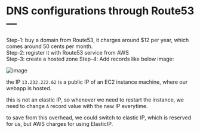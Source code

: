 # DNS configurations through Route53 — 

Step-1: buy a domain from Route53, it charges around $12 per year, which comes around 50 cents per month.  
Step-2: register it with Route53 service from AWS  
Step-3: create a hosted zone
Step-4: Add records like below image:  

![image](https://user-images.githubusercontent.com/26399543/147893187-0aed9a10-451f-4be2-a147-d9998316b216.png)

the IP `13.232.222.62` is a public IP of an EC2 instance machine, where our webapp is hosted.  

this is not an elastic IP, so whenever we need to restart the instance, we need to change `A` record value with the new IP everytime.  

to save from this overhead, we could switch to elastic IP, which is reserved for us, but AWS charges for using ElasticIP.  

